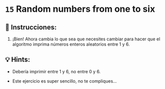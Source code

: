 # `15` Random numbers from one to six

## 📝 Instrucciones:

1. ¡Bien! Ahora cambia lo que sea que necesites cambiar para hacer que el algoritmo imprima números enteros aleatorios entre 1 y 6.

## 💡 Hints:

+ Debería imprimir entre 1 y 6, no entre 0 y 6.

+ Este ejercicio es super sencillo, no te compliques...